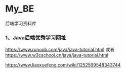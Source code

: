 # My_BE
后端学习资料库

### 1、Java后端优秀学习网址

https://www.runoob.com/java/java-tutorial.html 或者 https://www.w3cschool.cn/java/java-tutorial.html

https://www.liaoxuefeng.com/wiki/1252599548343744
